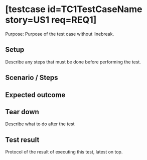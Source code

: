 # [testcase id=TC1TestCaseName story=US1 req=REQ1]

Purpose: Purpose of the test case without linebreak.

## Setup

Describe any steps that must be done before performing the test.

## Scenario / Steps

## Expected outcome

## Tear down

Describe what to do after the test

## Test result

Protocol of the result of executing this test, latest on top.
